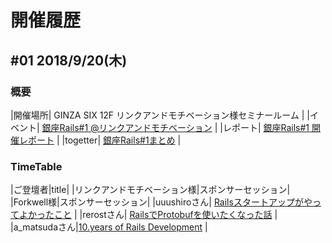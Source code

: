 # 開催履歴

## #01 2018/9/20(木)

### 概要

|開催場所| GINZA SIX 12F リンクアンドモチベーション様セミナールーム |
|イベント| [銀座Rails#1 @リンクアンドモチベーション](https://ginza-rails.connpass.com/event/97820) |
|レポート| [銀座Rails#1 開催レポート](https://ginkouno.hatenablog.jp/entry/2018/10/08/123250) |
|togetter| [銀座Rails#1まとめ](https://togetter.com/li/1272499) |

### TimeTable

|ご登壇者|title|
|リンクアンドモチベーション様|スポンサーセッション|
|Forkwell様|スポンサーセッション|
|uuushiroさん| [Railsスタートアップがやってよかったこと](https://speakerdeck.com/uuushiro/yin-zuo-rails-number-1-uuushiro) |
|rerostさん| [RailsでProtobufを使いたくなった話](https://speakerdeck.com/hazumirr/rails-kara-protobuf-woshi-itakunatutahu://speakerdeck.com/hazumirr/rails-kara-protobuf-woshi-itakunatutahua) |
|a_matsudaさん|[10.years of Rails Development](https://speakerdeck.com/a_matsuda/ginza-rails-1) |

